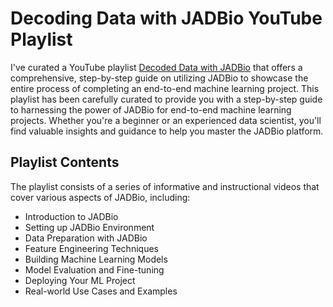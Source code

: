 # Decoding Data with JADBio YouTube Playlist

I've curated a YouTube playlist [Decoded Data with JADBio](https://www.youtube.com/playlist?list=PLDafj62Bo6yd6HYh55Db5y5aTJKLwMJvI) that offers a comprehensive, step-by-step guide on utilizing JADBio to showcase the entire process of completing an end-to-end machine learning project. This playlist has been carefully curated to provide you with a step-by-step guide to harnessing the power of JADBio for end-to-end machine learning projects. Whether you're a beginner or an experienced data scientist, you'll find valuable insights and guidance to help you master the JADBio platform.

## Playlist Contents

The playlist consists of a series of informative and instructional videos that cover various aspects of JADBio, including:

- Introduction to JADBio
- Setting up JADBio Environment
- Data Preparation with JADBio
- Feature Engineering Techniques
- Building Machine Learning Models
- Model Evaluation and Fine-tuning
- Deploying Your ML Project
- Real-world Use Cases and Examples



